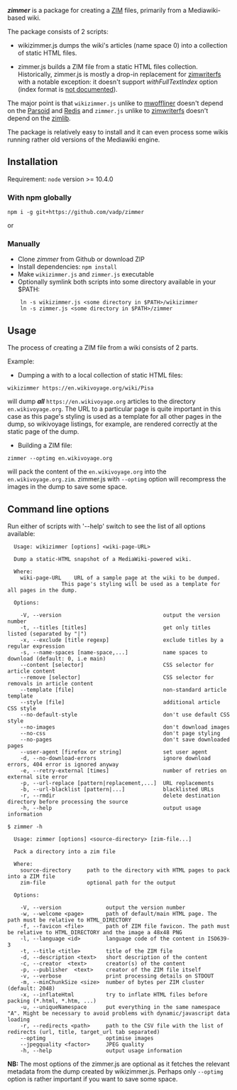 ***zimmer*** is a package for creating a [ZIM](http://www.openzim.org/wiki/OpenZIM) files, primarily from a Mediawiki-based wiki.

The package consists of 2 scripts:

- wikizimmer.js dumps the wiki's articles (name space 0) into a collection of static HTML files.

- zimmer.js builds a ZIM file from a static HTML files collection. Historically, zimmer.js is mostly a drop-in replacement for [zimwriterfs](https://github.com/wikimedia/openzim/tree/master/zimwriterfs) with a notable exception: it doesn't support *withFullTextIndex* option (index format is [not documented](http://www.openzim.org/wiki/ZIM_Index_Format)).

The major point is that `wikizimmer.js` unlike to [mwoffliner](https://github.com/openzim/mwoffliner) doesn't depend on the  [Parsoid](https://www.mediawiki.org/wiki/Parsoid) and [Redis](https://redis.io/) and `zimmer.js` unlike to [zimwriterfs](https://github.com/wikimedia/openzim/tree/master/zimwriterfs) doesn't depend on the [zimlib](http://www.openzim.org/wiki/Zimlib).

The package is relatively easy to install and it can even process some wikis running rather old versions of the Mediawiki engine.

## Installation
Requirement: `node` version >= 10.4.0

### With npm globally

```
npm i -g git+https://github.com/vadp/zimmer
```

or

### Manually

* Clone *zimmer* from Github or download ZIP
* Install dependencies: `npm install`
* Make `wikizimmer.js` and `zimmer.js` executable
* Optionally symlink both scripts into some directory available in your $PATH:

```
    ln -s wikizimmer.js <some directory in $PATH>/wikizimmer
    ln -s zimmer.js <some directory in $PATH>/zimmer
```

## Usage

The process of creating a ZIM file from a wiki consists of 2 parts.

Example:

* Dumping a with to a local collection of static HTML files:

`wikizimmer https://en.wikivoyage.org/wiki/Pisa`

 will dump ***all*** `https://en.wikivoyage.org` articles to the directory `en.wikivoyage.org`. The URL to a particular page is quite important in this case as this page's styling is used as a template for all other pages in the dump, so wikivoyage listings, for example, are rendered correctly at the static page of the dump.

* Building a ZIM file:

`zimmer --optimg en.wikivoyage.org`

will pack the content of the `en.wikivoyage.org` into the `en.wikivoyage.org.zim`. zimmer.js with `--optimg` option will recompress the images in the dump to save some space.


## Command line options

Run either of scripts with '--help' switch to see the list of all options available:

```
  Usage: wikizimmer [options] <wiki-page-URL>

  Dump a static-HTML snapshot of a MediaWiki-powered wiki.

  Where:
    wiki-page-URL 	 URL of a sample page at the wiki to be dumped.
    			 This page's styling will be used as a template for all pages in the dump.

  Options:

    -V, --version                                output the version number
    -t, --titles [titles]                        get only titles listed (separated by "|")
    -x, --exclude [title regexp]                 exclude titles by a regular expression
    -s, --name-spaces [name-space,...]           name spaces to download (default: 0, i.e main)
    --content [selector]                         CSS selector for article content
    --remove [selector]                          CSS selector for removals in article content
    --template [file]                            non-standard article template
    --style [file]                               additional article CSS style
    --no-default-style                           don't use default CSS style
    --no-images                                  don't download images
    --no-css                                     don't page styling
    --no-pages                                   don't save downloaded pages
    --user-agent [firefox or string]             set user agent
    -d, --no-download-errors                     ignore download errors, 404 error is ignored anyway
    -e, --retry-external [times]                 number of retries on external site error
    -p, --url-replace [pattern|replacement,...]  URL replacements
    -b, --url-blacklist [pattern|...]            blacklisted URLs
    -r, --rmdir                                  delete destination directory before processing the source
    -h, --help                                   output usage information
```

```
$ zimmer -h

  Usage: zimmer [options] <source-directory> [zim-file...]

  Pack a directory into a zim file

  Where:
    source-directory     path to the directory with HTML pages to pack into a ZIM file
    zim-file             optional path for the output

  Options:

    -V, --version              output the version number
    -w, --welcome <page>       path of default/main HTML page. The path must be relative to HTML_DIRECTORY
    -f, --favicon <file>       path of ZIM file favicon. The path must be relative to HTML_DIRECTORY and the image a 48x48 PNG
    -l, --language <id>        language code of the content in ISO639-3
    -t, --title <title>        title of the ZIM file
    -d, --description <text>   short description of the content
    -c, --creator  <text>      creator(s) of the content
    -p, --publisher  <text>    creator of the ZIM file itself
    -v, --verbose              print processing details on STDOUT
    -m, --minChunkSize <size>  number of bytes per ZIM cluster (default: 2048)
    -x, --inflateHtml          try to inflate HTML files before packing (*.html, *.htm, ...)
    -u, --uniqueNamespace      put everything in the same namespace "A". Might be necessary to avoid problems with dynamic/javascript data loading
    -r, --redirects <path>     path to the CSV file with the list of redirects (url, title, target_url tab separated)
    --optimg                   optimise images
    --jpegquality <factor>     JPEG quality
    -h, --help                 output usage information
```

**NB:** The most options of the zimmer.js are optional as it fetches the relevant metadata from the dump created by wikizimmer.js. Perhaps only `--optimg` option is rather important if you want to save some space.
